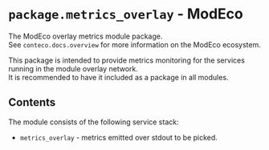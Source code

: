 # `package.metrics_overlay` - ModEco

The ModEco overlay metrics module package.  
See `conteco.docs.overview` for more information on the ModEco ecosystem.

This package is intended to provide metrics monitoring for the services running in the module overlay network.  
It is recommended to have it included as a package in all modules.

## Contents

The module consists of the following service stack:

 * `metrics_overlay` - metrics emitted over stdout to be picked.
